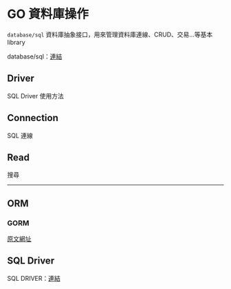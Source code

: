 # GO 資料庫操作

`database/sql` 資料庫抽象接口，用來管理資料庫連線、CRUD、交易…等基本 library

database/sql：[連結](https://golang.org/pkg/database/sql)

## Driver

SQL Driver 使用方法

## Connection

SQL 連線

## Read

搜尋

-----

## ORM

### GORM

[原文網址](http://doc.gorm.io/)

## SQL Driver

SQL DRIVER：[連結](https://github.com/golang/go/wiki/SQLDrivers)